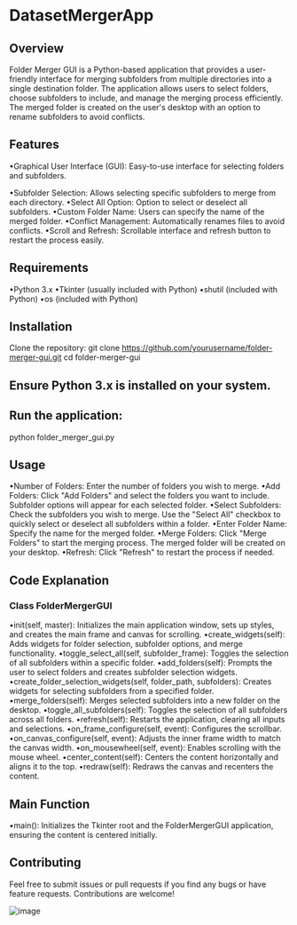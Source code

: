 # DatasetMergerApp
 
## Overview
Folder Merger GUI is a Python-based application that provides a user-friendly interface for merging subfolders from multiple directories into a single destination folder. The application allows users to select folders, choose subfolders to include, and manage the merging process efficiently. The merged folder is created on the user's desktop with an option to rename subfolders to avoid conflicts.

## Features
•Graphical User Interface (GUI): Easy-to-use interface for selecting folders and subfolders.

•Subfolder Selection: Allows selecting specific subfolders to merge from each directory.
•Select All Option: Option to select or deselect all subfolders.
•Custom Folder Name: Users can specify the name of the merged folder.
•Conflict Management: Automatically renames files to avoid conflicts.
•Scroll and Refresh: Scrollable interface and refresh button to restart the process easily.

## Requirements
•Python 3.x
•Tkinter (usually included with Python)
•shutil (included with Python)
•os (included with Python)

## Installation
Clone the repository:
git clone https://github.com/yourusername/folder-merger-gui.git
cd folder-merger-gui

## Ensure Python 3.x is installed on your system.

## Run the application:
python folder_merger_gui.py

## Usage
•Number of Folders: Enter the number of folders you wish to merge.
•Add Folders: Click "Add Folders" and select the folders you want to include. Subfolder options will appear for each selected folder.
•Select Subfolders: Check the subfolders you wish to merge. Use the "Select All" checkbox to quickly select or deselect all subfolders within a folder.
•Enter Folder Name: Specify the name for the merged folder.
•Merge Folders: Click "Merge Folders" to start the merging process. The merged folder will be created on your desktop.
•Refresh: Click "Refresh" to restart the process if needed.

## Code Explanation
### Class FolderMergerGUI
•init(self, master): Initializes the main application window, sets up styles, and creates the main frame and canvas for scrolling.
•create_widgets(self): Adds widgets for folder selection, subfolder options, and merge functionality.
•toggle_select_all(self, subfolder_frame): Toggles the selection of all subfolders within a specific folder.
•add_folders(self): Prompts the user to select folders and creates subfolder selection widgets.
•create_folder_selection_widgets(self, folder_path, subfolders): Creates widgets for selecting subfolders from a specified folder.
•merge_folders(self): Merges selected subfolders into a new folder on the desktop.
•toggle_all_subfolders(self): Toggles the selection of all subfolders across all folders.
•refresh(self): Restarts the application, clearing all inputs and selections.
•on_frame_configure(self, event): Configures the scrollbar.
•on_canvas_configure(self, event): Adjusts the inner frame width to match the canvas width.
•on_mousewheel(self, event): Enables scrolling with the mouse wheel.
•center_content(self): Centers the content horizontally and aligns it to the top.
•redraw(self): Redraws the canvas and recenters the content.

## Main Function
•main(): Initializes the Tkinter root and the FolderMergerGUI application, ensuring the content is centered initially.

## Contributing
Feel free to submit issues or pull requests if you find any bugs or have feature requests. Contributions are welcome!

![image](https://github.com/PanagiotisGew/DatasetMergerApp/assets/147500010/4918aeb9-a6dc-47ce-bb6b-9451b3df450a)

